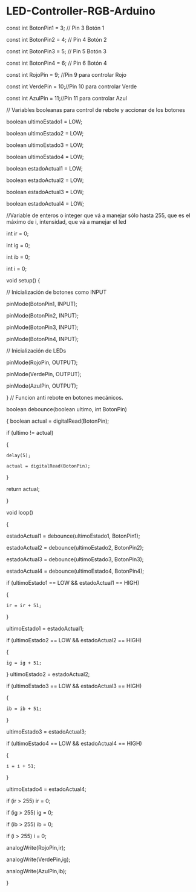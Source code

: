 LED-Controller-RGB-Arduino
==========================
const int BotonPin1 = 3; // Pin 3 Botón 1

const int BotonPin2 = 4; // Pin 4 Botón 2

const int BotonPin3 = 5; // Pin 5 Botón 3

const int BotonPin4 = 6; // Pin 6 Botón 4


const int RojoPin = 9;  //Pin 9 para controlar Rojo

const int VerdePin = 10;//Pin 10 para controlar Verde

const int AzulPin = 11;//Pin 11 para controlar Azul


 // Variables booleanas para control de rebote y accionar de los botones
 

boolean ultimoEstado1 = LOW;

boolean ultimoEstado2 = LOW;

boolean ultimoEstado3 = LOW;

boolean ultimoEstado4 = LOW;



boolean estadoActual1 = LOW;

boolean estadoActual2 = LOW;

boolean estadoActual3 = LOW;

boolean estadoActual4 = LOW;


//Variable de enteros o integer que vá a manejar sólo hasta 255, que es el máximo de i, intensidad, que vá a manejar el led


int ir = 0;

int ig = 0;

int ib = 0;

int i = 0;


void setup() {


// Inicialización de botones como INPUT

  
  pinMode(BotonPin1, INPUT);
  
  pinMode(BotonPin2, INPUT);
  
  pinMode(BotonPin3, INPUT);
  
  pinMode(BotonPin4, INPUT);
  
  
// Inicialización de LEDs
  
  
  pinMode(RojoPin, OUTPUT);
  
  pinMode(VerdePin, OUTPUT);
  
  pinMode(AzulPin, OUTPUT);
  
}
// Funcion anti rebote en botones mecánicos.


boolean debounce(boolean ultimo, int BotonPin)

{
  boolean actual = digitalRead(BotonPin);
  
  if (ultimo != actual)
  
  {
  
    delay(5);
    
    actual = digitalRead(BotonPin);
    
  }
  
  return actual;
  
}

void loop()

{

  estadoActual1 = debounce(ultimoEstado1, BotonPin1);
  
  estadoActual2 = debounce(ultimoEstado2, BotonPin2);
  
  estadoActual3 = debounce(ultimoEstado3, BotonPin3);
  
  estadoActual4 = debounce(ultimoEstado4, BotonPin4);
  
  
  if (ultimoEstado1 == LOW && estadoActual1 == HIGH)
  
  {
  
    ir = ir + 51;
    
  }
  
  ultimoEstado1 = estadoActual1;
  
  
  if (ultimoEstado2 == LOW && estadoActual2 == HIGH)
  
  {
  
    ig = ig + 51;
    
  }
  ultimoEstado2 = estadoActual2;
  
  
  if (ultimoEstado3 == LOW && estadoActual3 == HIGH)
  
  {
  
    ib = ib + 51;
    
  }
  
  ultimoEstado3 = estadoActual3;
  
  
  if (ultimoEstado4 == LOW && estadoActual4 == HIGH)
  
  {
  
    i = i + 51;
    
  }
  
  ultimoEstado4 = estadoActual4;
  
  
  if (ir > 255) ir = 0;
  
  if (ig > 255) ig = 0;
  
  if (ib > 255) ib = 0;
  
  if (i > 255) i = 0;
  
  
  analogWrite(RojoPin,ir);
  
  analogWrite(VerdePin,ig);
  
  analogWrite(AzulPin,ib);
  
  }
